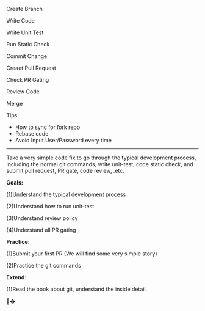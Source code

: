Create Branch

Write Code

Write Unit Test

Run Static Check

Commit Change

Creaet Pull Request

Check PR Gating

Review Code

Merge

Tips:

* How to sync for fork repo
* Rebase code
* Avoid Input User/Password every time



---

Take a very simple code fix to go through the typical development process, including the normal git commands, write unit-test, code static check, and submit pull request, PR gate, code review, .etc.

**Goals:**

\(1\)Understand the typical development process

\(2\)Understand how to run unit-test

\(3\)Understand review policy

\(4\)Understand all PR gating

**Practice:**

\(1\)Submit your first PR \(We will find some very simple story\)

\(2\)Practice the git commands

**Extend**:

\(1\)Read the book about git, understand the inside detail.

 ͸�

